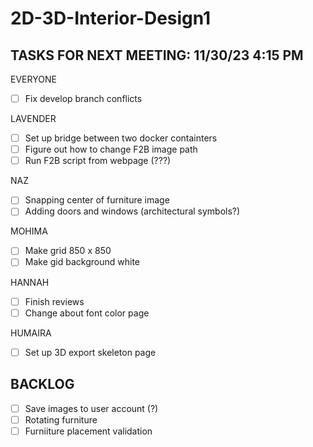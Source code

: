 # 2D-3D-Interior-Design1
TASKS FOR NEXT MEETING: 11/30/23 4:15 PM
-----
EVERYONE
- [ ] Fix develop branch conflicts
      
LAVENDER
- [ ] Set up bridge between two docker containters
- [ ] Figure out how to change F2B image path
- [ ] Run F2B script from webpage (???)

NAZ
- [ ] Snapping center of furniture image
- [ ] Adding doors and windows (architectural symbols?)
      
MOHIMA
- [ ] Make grid 850 x 850
- [ ] Make gid background white

HANNAH
- [ ] Finish reviews
- [ ] Change about font color page

HUMAIRA
- [ ] Set up 3D export skeleton page

BACKLOG
----
- [ ] Save images to user account (?)
- [ ] Rotating furniture
- [ ] Furniiture placement validation
